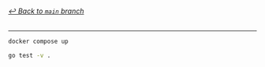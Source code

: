 ###### [_↩ Back to `main` branch_](https://github.com/cuongpiger/golang)

<hr>

```bash
docker compose up

go test -v .
```